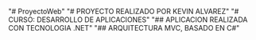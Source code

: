 "# ProyectoWeb" 
"# PROYECTO REALIZADO POR KEVIN ALVAREZ" 
"# CURSO: DESARROLLO DE APLICACIONES" 
"## APLICACION REALIZADA CON TECNOLOGIA .NET" 
"## ARQUITECTURA MVC, BASADO EN C#" 
